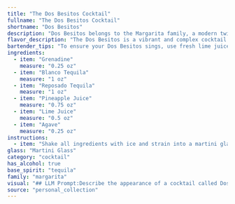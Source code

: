 ```yaml
---
title: "The Dos Besitos Cocktail"
fullname: "The Dos Besitos Cocktail"
shortname: "Dos Besitos"
description: "Dos Besitos belongs to the Margarita family, a modern twist on the classic. It embraces the agave spirit's versatility,  blending both Blanco and Reposado Tequila for a complex flavor profile.  Originating in the vibrant cocktail scene of the early 21st century, Dos Besitos is a delicious evolution of the beloved margarita. "
flavor_description: "The Dos Besitos is a vibrant and complex cocktail. The sweetness of grenadine and pineapple juice blends with the bright acidity of lime, creating a refreshing balance. The blanco tequila provides a clean, vegetal note while the reposado tequila adds a touch of oaky spice. Agave syrup rounds out the sweetness and creates a harmonious finish.  "
bartender_tips: "To ensure your Dos Besitos sings, use fresh lime juice and good quality agave nectar. Shake hard with ice to chill thoroughly.  The grenadine adds sweetness, so adjust it to your liking. A splash of soda water can add a light fizz. Garnish with a lime wheel and enjoy the tequila-forward, fruity delight! "
ingredients:
  - item: "Grenadine"
    measure: "0.25 oz"
  - item: "Blanco Tequila"
    measure: "1 oz"
  - item: "Reposado Tequila"
    measure: "1 oz"
  - item: "Pineapple Juice"
    measure: "0.75 oz"
  - item: "Lime Juice"
    measure: "0.5 oz"
  - item: "Agave"
    measure: "0.25 oz"
instructions:
  - item: "Shake all ingredients with ice and strain into a martini glass."
glass: "Martini Glass"
category: "cocktail"
has_alcohol: true
base_spirit: "tequila"
family: "margarita"
visual: "## LLM Prompt:Describe the appearance of a cocktail called Dos Besitos made with the following ingredients:* Grenadine* Blanco Tequila* Reposado Tequila* Pineapple Juice* Lime Juice* AgaveFocus on the following aspects:* **Color:** What is the overall color of the drink? Is it vibrant, muted, or somewhere in between? Are there any layers or gradients?* **Texture:** Is the drink clear, cloudy, or frothy? Are there any visible ingredients like ice or fruit?* **Glassware:** What kind of glass is the cocktail served in? Does it have any embellishments?* **Garnish:** What, if any, garnish is used to complement the drink?**Example:**Imagine a drink with a vibrant, sunset-like hue, layered with a deep orange base fading into a lighter, almost peachy top. The drink is slightly cloudy with tiny ice crystals shimmering throughout. It is served in a chilled coupe glass with a sugared rim and garnished with a lime wedge and a sprig of fresh mint. "
source: "personal_collection"
---
```


